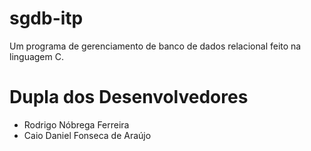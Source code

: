 # sgdb-itp
Um programa de gerenciamento de banco de dados relacional feito na linguagem C.
# Dupla dos Desenvolvedores
- Rodrigo Nóbrega Ferreira
- Caio Daniel Fonseca de Araújo
